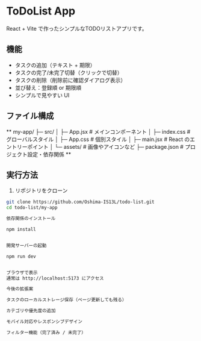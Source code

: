# ToDoList App

React + Vite で作ったシンプルなTODOリストアプリです。

## 機能

- タスクの追加（テキスト + 期限）
- タスクの完了/未完了切替（クリックで切替）
- タスクの削除（削除前に確認ダイアログ表示）
- 並び替え：登録順 or 期限順
- シンプルで見やすい UI

## ファイル構成

**
my-app/
├─ src/
│ ├─ App.jsx # メインコンポーネント
│ ├─ index.css # グローバルスタイル
│ ├─ App.css # 個別スタイル
│ ├─ main.jsx # React のエントリーポイント
│ └─ assets/ # 画像やアイコンなど
├─ package.json # プロジェクト設定・依存関係
**
## 実行方法

1. リポジトリをクローン

```bash
git clone https://github.com/Oshima-IS13L/todo-list.git
cd todo-list/my-app

依存関係のインストール

npm install


開発サーバーの起動

npm run dev


ブラウザで表示
通常は http://localhost:5173 にアクセス

今後の拡張案

タスクのローカルストレージ保存（ページ更新しても残る）

カテゴリや優先度の追加

モバイル対応やレスポンシブデザイン

フィルター機能（完了済み / 未完了）



